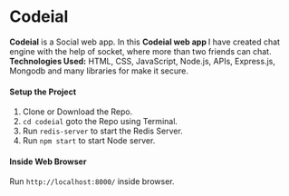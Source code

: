 # Codeial
<b>Codeial</b> is a Social web app. In this <b>Codeial web app </b> I have created chat engine with the help of socket, where more than two friends can chat.<br>
**Technologies Used:** HTML, CSS, JavaScript, Node.js, APIs, Express.js, Mongodb and many libraries for make it secure.<br>
#### Setup the Project
1. Clone or Download the Repo.
2. `cd codeial` goto the Repo using Terminal.
3. Run `redis-server` to start the Redis Server.
4. Run `npm start` to start Node server.
#### Inside Web Browser
 Run `http://localhost:8000/` inside browser.

